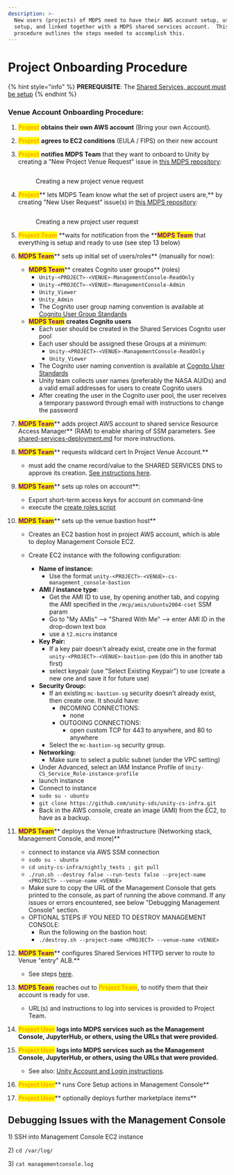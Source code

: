 ```yaml
---
description: >-
  New users (projects) of MDPS need to have their AWS account setup, users
  setup, and linked together with a MDPS shared services account.  This
  procedure outlines the steps needed to accomplish this.
---
```


# Project Onboarding Procedure

{% hint style="info" %}
**PREREQUISITE**:  The [Shared Services, account must be setup](../developer-docs/common-services/docs/users-guide/deployment/shared-services-deployment.md)
{% endhint %}

### Venue Account Onboarding Procedure:

1. <mark style="color:orange;">**Project**</mark> **obtains their own AWS account** (Bring your own Account).\
   &#x20;
2. <mark style="color:orange;">**Project**</mark> **agrees to EC2 conditions** (EULA / FIPS) on their new account\
   &#x20;
3.  <mark style="color:orange;">**Project**</mark> **notifies MDPS Team** that they want to onboard to Unity by creating a "New Project Venue Request" issue in [this MDPS repository](https://github.com/unity-sds/issue-triage/issues/new/choose):

    <figure><img src="../.gitbook/assets/Screenshot 2024-08-06 at 1.08.14 PM (1).png" alt=""><figcaption><p>Creating a new project venue request</p></figcaption></figure>

    &#x20;
4.  <mark style="color:orange;">**Project**</mark>** lets MDPS Team know what the set of project users are,** by creating "New User Request" issue(s) in [this MDPS repository](https://github.com/unity-sds/issue-triage/issues/new/choose):

    <figure><img src="../.gitbook/assets/Screenshot 2024-08-06 at 2.14.27 PM.png" alt=""><figcaption><p>Creating a new project user request</p></figcaption></figure>

    &#x20;
5. <mark style="color:orange;">**Project Team**</mark> **waits for notification from the **<mark style="color:purple;">**MDPS Team**</mark> that everything is setup and ready to use (see step 13 below)\
   &#x20;
6.  <mark style="color:purple;">**MDPS Team**</mark>** sets up initial set of users/roles** (manually for now):

    * <mark style="color:purple;">**MDPS Team**</mark>** creates Cognito user groups** (roles)
      * `Unity-<PROJECT>-<VENUE>-ManagementConsole-ReadOnly`
      * `Unity-<PROJECT>-<VENUE>-ManagementConsole-Admin`
      * `Unity_Viewer`
      * `Unity_Admin`
      * The Cognito user group naming convention is available at [Cognito User Group Standards](../developer-docs/common-services/docs/users-guide/security/cognito-user-group-standards.md)
    * <mark style="color:purple;">**MDPS Team**</mark> **creates Cognito users**
      * Each user should be created in the Shared Services Cognito user pool
      * Each user should be assigned these Groups at a minimum:
        * `Unity-<PROJECT>-<VENUE>-ManagementConsole-ReadOnly`
        * `Unity_Viewer`
      * The Cognito user naming convention is available at [Cognito User Standards](../developer-docs/common-services/docs/users-guide/security/cognito-user-standards.md)
      * Unity team collects user names (preferably the NASA AUIDs) and a valid email addresses for  users to create Cognito users
      * After creating the user in the Cognito user pool, the user receives a temporary password through email with instructions to change the password

    &#x20;
7. <mark style="color:purple;">**MDPS Team**</mark>** adds project AWS account to shared service Resource Access Manager** (RAM) to enable sharing of SSM parameters. See [shared-services-deployment.md](../developer-docs/common-services/docs/users-guide/deployment/shared-services-deployment.md "mention") for more instructions.\
   &#x20;
8. <mark style="color:purple;">**MDPS Team**</mark>** requests wildcard cert In Project Venue Account.**
   * must add the cname record/value to the SHARED SERVICES DNS to approve its creation. [See instructions here](https://app.gitbook.com/s/cUYkPD7kBe7iT1LABkPZ/tips-and-tricks/speed-up-with-quick-find).\
     &#x20;&#x20;
9.  <mark style="color:purple;">**MDPS Team**</mark>** sets up roles on account**:

    * Export short-term access keys for account on command-line
    * execute the [create roles script](https://github.com/unity-sds/unity-cs-infra/blob/main/aws\_role\_create/create\_roles\_and\_policies.sh)


10. <mark style="color:purple;">**MDPS Team**</mark>** sets up the venue bastion host**
    * Creates an EC2 bastion host in project AWS account, which is able to deploy Management Console EC2.
    *   Create EC2 instance with the following configuration:

        * **Name of instance:**
          * Use the format `unity-<PROJECT>-<VENUE>-cs-management_console-bastion`
        * **AMI / instance type**:&#x20;
          * Get the AMI ID to use, by opening another tab, and copying the AMI specified in the `/mcp/amis/ubuntu2004-cset` SSM param
          * Go to "My AMIs" --> "Shared With Me" --> enter AMI ID in the drop-down text box
          * use a `t2.micro` instance
        * **Key Pair:**&#x20;
          * If a key pair doesn't already exist, create one in the format `unity-<PROJECT>-<VENUE>-bastion-pem` (do this in another tab first)
          * select keypair (use "Select Existing Keypair") to use (create a new one and save it for future use)
        * **Security Group:**&#x20;
          * If an existing `mc-bastion-sg` security doesn't already exist, then create one. It should have:
            * INCOMING CONNECTIONS:
              * none
            * OUTGOING CONNECTIONS:
              * open custom TCP for 443 to anywhere, and 80 to anywhere
          * Select the `mc-bastion-sg` security group.
        * **Networking:**
          * Make sure to select a public subnet (under the VPC setting)
        * Under Advanced, select an IAM Instance Profile of `Unity-CS_Service_Role-instance-profile`
        * launch instance
        * Connect to instance
        * `sudo su - ubuntu`
        * `git clone https://github.com/unity-sds/unity-cs-infra.git`
        * Back in the AWS console, create an image (AMI) from the EC2, to have as a backup.


11. <mark style="color:purple;">**MDPS Team**</mark>** deploys the Venue Infrastructure (Networking stack, Management Console, and more)**
    * connect to instance via AWS SSM connection
    * `sudo su - ubuntu`
    * `cd unity-cs-infra/nightly_tests ; git pull`
    * `./run.sh --destroy false --run-tests false --project-name <PROJECT> --venue-name <VENUE>`
    * Make sure to copy the URL of the Management Console that gets printed to the console, as part of running the above command.  If any issues or errors encountered, see below "Debugging Management Console" section.
    * OPTIONAL STEPS IF YOU NEED TO DESTROY MANAGEMENT CONSOLE:
      * Run the following on the bastion host:
      * `./destroy.sh --project-name <PROJECT> --venue-name <VENUE>`\
        &#x20;
12. <mark style="color:purple;">**MDPS Team**</mark>** configures Shared Services HTTPD server to route to Venue "entry" ALB.**
    * See steps [here](https://unity-sds.gitbook.io/docs/developer-docs/common-services/docs/users-guide/deployment/updating-venue-deployment).\
      &#x20;
13. <mark style="color:purple;">**MDPS Team**</mark> reaches out to <mark style="color:orange;">**Project Team**</mark>, to notify them that their account is ready for use.

    * URL(s) and instructions to log into services is provided to Project Team.

    &#x20;
14. <mark style="color:orange;">**Project User**</mark>  **logs into MDPS services such as the Management Console, JupyterHub, or others,  using the URLs that were provided.**\
    &#x20;&#x20;
15. <mark style="color:orange;">**Project User**</mark>  **logs into MDPS services such as the Management Console, JupyterHub, or others, using the URLs that were provided.**
    * See also: [Unity Account and Login instructions](https://unity-sds.gitbook.io/docs/mdps-overview/unity-account-and-login).\
      &#x20;
16. <mark style="color:orange;">**Project User**</mark>** runs Core Setup actions in Management Console**\
    &#x20;
17. <mark style="color:orange;">**Project User**</mark>** optionally deploys further marketplace items**

    &#x20;



## Debugging Issues with the Management Console

1\) SSH into Management Console EC2 instance

2\) `cd /var/log/`

3\) `cat managementconsole.log`
